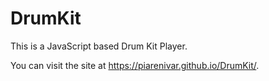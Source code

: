 # DrumKit
This is a JavaScript based Drum Kit Player.

You can visit the site at https://piarenivar.github.io/DrumKit/.
